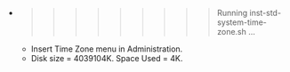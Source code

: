 * >>>>>>>>> Running inst-std-system-time-zone.sh ...
  * Insert Time Zone menu in Administration.
  * Disk size = 4039104K. Space Used = 4K.
